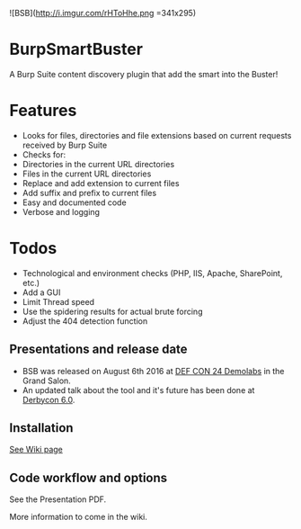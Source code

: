 ![BSB](http://i.imgur.com/rHToHhe.png =341x295)

# BurpSmartBuster

A Burp Suite content discovery plugin that add the smart into the Buster!

# Features

* Looks for files, directories and file extensions based on current requests received by Burp Suite
* Checks for:
 * Directories in the current URL directories
 * Files in the current URL directories 
 * Replace and add extension to current files
 * Add suffix and prefix to current files
* Easy and documented code
* Verbose and logging 

# Todos

* Technological and environment checks (PHP, IIS, Apache, SharePoint, etc.)
* Add a GUI
* Limit Thread speed
* Use the spidering results for actual brute forcing
* Adjust the 404 detection function


## Presentations and release date

* BSB was released on August 6th 2016 at [DEF CON 24 Demolabs](https://defcon.org/html/defcon-24/dc-24-demolabs.html) in the Grand Salon. 
* An updated talk about the tool and it's future has been done at [Derbycon 6.0](https://www.youtube.com/watch?v=RFxUfoVgMrw).

## Installation

[See Wiki page](https://github.com/pathetiq/BurpSmartBuster/wiki)

## Code workflow and options

See the Presentation PDF.

More information to come in the wiki.
